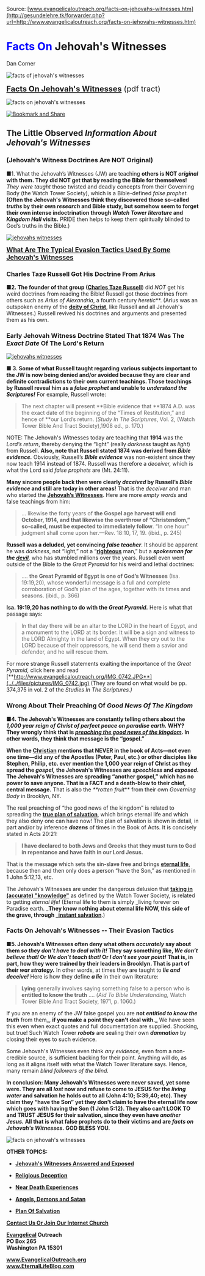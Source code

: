 <!--t Facts On Jehovah's Witnesses t-->
<!--d  d-->

Source: [www.evangelicaloutreach.org/facts-on-jehovahs-witnesses.htm](http://gesundelehre.tk/forwarder.php?url=http://www.evangelicaloutreach.org/facts-on-jehovahs-witnesses.htm)


# <font color="blue">Facts On</font> Jehovah's Witnesses

Dan Corner

![facts of jehovah's witnesses](../../files/pictures/evangelical-facts-on-jehovahs-witnesses.jpg)

<big><big>**[Facts On Jehovah's Witnesses](../../files/pictures/jehovah-witness-facts.pdf)** (pdf tract)

</big></big>

![facts on jehovah's witnesses](../../files/pictures/a-colorb.gif)

[![Bookmark and Share](../s7.addthis.com/static/btn/v2/lg-share-en.gif)](http://www.addthis.com/bookmark.php?v=250&username=xa-4ce723c86d857fe0)



## The Little Observed _Information About Jehovah's Witnesses_


### (Jehovah's Witness Doctrines Are NOT Original)


■1\. What the Jehovah’s Witnesses (JW) are teaching **others is NOT _original_ with them. They did NOT get that by reading the Bible for themselves!** _They were taught_ those twisted and deadly concepts from their Governing Body (the Watch Tower Society), which is a Bible-defined _false prophet._ **(Often the Jehovah's Witnesses think they discovered those so-called _truths_ by their own _research_ and Bible study, but somehow seem to forget their own intense indoctrination through _Watch Tower literature_ and _Kingdom Hall_ visits.**  PRIDE then helps to keep them spiritually blinded to God’s truths in the Bible.)

[![jehovahs witnesses](../../files/pictures/facts-on-jehovahs-witnesses.jpg "jehovahs witnesses")](http://gesundelehre.tk/forwarder.php?url=http://www.evangelicaloutreach.org/good-news-of-the-kingdom.html)

<big>**[What Are The Typical Evasion Tactics Used By Some Jehovah's Witnesses](#facts%20on%20jehovahs%20witnesses)**</big>



### Charles Taze Russell Got His Doctrine From Arius



**■2. The founder of that group ([Charles Taze Russell](http://gesundelehre.tk/forwarder.php?url=http://www.evangelicaloutreach.org/charles_russell.html)**) did _NOT_ get his weird doctrines from reading the Bible!  Russell got those doctrines from others such as _Arius of Alexandria_, a fourth century _heretic_**. (Arius was an outspoken enemy of the [**deity of Christ**](http://gesundelehre.tk/forwarder.php?url=http://www.evangelicaloutreach.org/deity-of-Christ.html), like Russell and all Jehovah's Witnesses.) Russell revived his doctrines and arguments and presented them as his own.



### Early Jehovah Witness Doctrine Stated That 1874 Was The _Exact Date_ Of The Lord's Return

 [![jehovahs witnesses](../../files/pictures/facts-on-jehovahs-witnesses.png "jehovahs witnesses")](http://gesundelehre.tk/forwarder.php?url=http://www.evangelicaloutreach.org/jehovahs-witnesses-answered.html)

**■ 3\. Some of what Russell taught regarding various subjects important to the JW is now being denied and/or avoided because they are clear and definite contradictions to their own current teachings. Those teachings by Russell reveal him as a _false prophet_ and unable to _understand the Scriptures!_**  For example, Russell wrote:

> The next chapter will present **Bible evidence that **1874 A.D. was the exact date of the beginning of the “Times of Restitution,” and hence of **our Lord’s return. (_Study In The Scriptures_, Vol. 2, (Watch Tower Bible And Tract Society),1908 ed., p. 170.)

NOTE: The Jehovah's Witnesses today are teaching that **1914** was the _Lord’s return_, thereby denying the “light” (really _darkness_ taught as _light_) from Russell. **Also, note that Russell stated 1874 was derived from _Bible evidence._** Obviously, Russell’s **_Bible evidence_** was non-existent since they now teach 1914 instead of 1874\. Russell was therefore a _deceiver,_ which is what the Lord said _false prophets_ are (Mt. 24:11).

**Many sincere people back then were clearly _deceived_ by Russell’s _Bible evidence_ and still are today in other areas!** That is the _deceiver_ and man who started the [**Jehovah’s Witnesses**](http://gesundelehre.tk/forwarder.php?url=http://www.evangelicaloutreach.org/jehovahs-witnesses-answered.html). Here are more _empty words_ and false teachings from him:

> ... likewise the forty years of **the Gospel age harvest will end October, 1914, and that likewise the overthrow of “Christendom,” so-called, must be expected to immediately follow**.  “In one hour” judgment shall come upon her.—Rev. 18:10, 17, 19\. (ibid., p. 245)

**Russell was a deluded, yet convincing _false teacher_**.  It should be apparent he was _darkness_, not “light,” not a “[**righteous**](http://gesundelehre.tk/forwarder.php?url=http://www.evangelicaloutreach.org/righteous.html) man,” but a **_spokesman for the_ [_devil_](http://gesundelehre.tk/forwarder.php?url=http://www.evangelicaloutreach.org/devil.html)**_,_ who has stumbled millions over the years. Russell even went outside of the Bible to the _Great Pyramid_ for his weird and lethal doctrines:

> .... **the Great Pyramid of Egypt is one of God’s Witnesses**  (Isa. 19:19,20), whose wonderful message is a full and complete corroboration of God’s plan of the ages, together with its times and seasons. (ibid., p. 366)

**Isa. 19:19,20 has nothing to do with the _Great Pyramid._** Here is what that passage says:

> In that day there will be an altar to the LORD in the heart of Egypt, and a monument to the LORD at its border. It will be a sign and witness to the LORD Almighty in the land of Egypt. When they cry out to the LORD because of their oppressors, he will send them a savior and defender, and he will rescue them.

For more strange Russell statements exalting the importance of the _Great Pyramid,_ click here and read [**http://www.evangelicaloutreach.org/IMG_0742.JPG**](../../files/pictures/IMG_0742.jpg) (They are found on what would be pp. 374,375 in vol. 2 of the _Studies In The Scriptures.)_


### Wrong About Their Preaching Of _Good News Of The Kingdom_

**■4. The Jehovah's Witnesses are constantly telling others about the _1,000 year reign of Christ of perfect peace on paradise earth._ WHY? They wrongly think that is _[preaching the good news of the kingdom](http://gesundelehre.tk/forwarder.php?url=http://www.evangelicaloutreach.org/good-news-of-the-kingdom.html)_. In other words, they think that message is the “gospel.”**

**When the [Christian](http://gesundelehre.tk/forwarder.php?url=http://www.evangelicaloutreach.org/christian.html) mentions that NEVER in  the book of Acts—not even one time—did any of the Apostles (Peter, Paul, etc.) or other disciples like Stephen, Philip, etc. ever mention the 1,000 year reign of Christ as they spread the _gospel,_ the Jehovah's Witnesses are _speechless_ and _exposed_. The Jehovah's Witnesses are spreading “another gospel,” which has no power to save anyone. That is a FACT and a death-blow to their chief, central message.**  That is also the _**rotten fruit_** from their own _Governing Body_ in Brooklyn, NY.

The real preaching of “the good news of the kingdom” is related to spreading the **[true plan of salvation](http://gesundelehre.tk/forwarder.php?url=http://www.evangelicaloutreach.org/plan-of-salvation.html)**, which brings eternal life and which they also deny one can have now! The plan of salvation is shown in detail, in part and/or by inference **_dozens_** of times in the Book of Acts. It is concisely stated in Acts 20:21:

> **I have declared to both Jews and Greeks that they must turn to God in repentance  and have faith in our Lord Jesus.**

That is the message which sets the sin-slave free and brings [**eternal life**](http://gesundelehre.tk/forwarder.php?url=http://www.evangelicaloutreach.org/eternallife.html), because then and then only does a person “have the Son,” as mentioned in 1 John 5:12,13, etc.

The Jehovah's Witnesses are under the dangerous delusion that [**taking in (accurate) "knowledge"**](http://gesundelehre.tk/forwarder.php?url=http://www.evangelicaloutreach.org/john173.html) as defined by the Watch Tower Society, is related to getting _eternal life!_ (Eternal life to them is simply _living forever on Paradise earth.  _**They know nothing about eternal life NOW, this side of the grave, through _[instant salvation](http://gesundelehre.tk/forwarder.php?url=http://www.evangelicaloutreach.org/instant_salvation.html)**.)


<a name="facts%20on%20jehovahs%20witnesses"></a>
### Facts On Jehovah's Witnesses -- Their Evasion Tactics

**■5. Jehovah's Witnesses often deny what others _accurately_ say about them _so they don’t have to deal with it!_ They say something like, _We don’t believe that!_ Or _We don’t teach that!_ Or _I don’t see your point!_ That is, in part, how they were trained by their leaders in Brooklyn. That is part of their _war strategy._**  In other words, at times they are taught to **_lie and deceive!_**  Here is how they define **_a lie_** in their own literature:

> **Lying** generally involves saying something false to a person who is **entitled to know the truth** .... (_Aid To Bible Understanding,_ Watch Tower Bible And Tract Society, 1971, p. 1060.)

If you are an enemy of the JW false gospel you are **not _entitled to know the truth_** from them_, **if you make a point they can’t deal with._** We have seen this even when exact quotes and full documentation are supplied. Shocking, but true! Such Watch Tower **_robots_** are sealing their own **_damnation_** by closing their eyes to such evidence.

Some Jehovah's Witnesses even think _any evidence,_ even from a non-credible source, is sufficient backing for their point. Anything will do, as long as it aligns itself with what the Watch Tower literature says. Hence, many remain _blind followers of the blind._

**In conclusion: Many Jehovah's Witnesses were never saved, yet some were. They are all _lost_ now and refuse to come to JESUS for the _living water_ and salvation he holds out to all (John 4:10; 5:39,40; etc). They claim they “have the Son” yet they don’t claim to have the eternal life now which goes with having the Son (1 John 5:12). They also can’t LOOK TO and TRUST JESUS for their salvation, since they even have _another Jesus._ All that is what false prophets do to their victims and are _facts on Jehovah's Witnesses._ GOD BLESS YOU.**

![facts on jehovah's witnesses](../../files/pictures/a-colorb.gif)

**OTHER TOPICS:**

- **[Jehovah's Witnesses Answered and Exposed](http://gesundelehre.tk/forwarder.php?url=http://www.evangelicaloutreach.org/jehovahs-witnesses-answered.html)**

- **[Religious Deception](http://gesundelehre.tk/forwarder.php?url=http://www.evangelicaloutreach.org/religious-deception.html)**

- **[Near Death Experiences](http://gesundelehre.tk/forwarder.php?url=http://www.evangelicaloutreach.org/nde.html)**

- **[Angels, Demons and Satan](http://gesundelehre.tk/forwarder.php?url=http://www.evangelicaloutreach.org/angels.html)**

- **[Plan Of Salvation](http://gesundelehre.tk/forwarder.php?url=http://www.evangelicaloutreach.org/plan-of-salvation.html)**

[**Contact Us Or Join Our Internet Church**](http://gesundelehre.tk/forwarder.php?url=http://www.evangelicaloutreach.org/contact.html)

**[Evangelical](http://gesundelehre.tk/forwarder.php?url=http://www.evangelicaloutreach.org/index.html) Outreach**  
**PO Box 265**  
**Washington PA 15301**

**www.EvangelicalOutreach.org**  
**www.EternalLifeBlog.com**